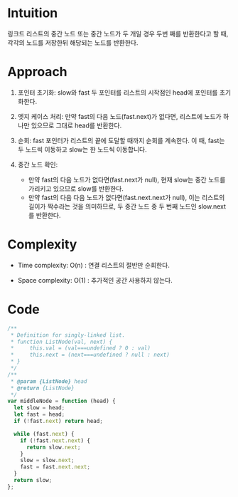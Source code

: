 # Intuition

링크드 리스트의 중간 노드 또는 중간 노드가 두 개일 경우 두번 째를 반환한다고 할 때, 각각의 노드를 저장한뒤 해당되는 노드를 반환한다.

# Approach

1. 포인터 초기화: slow와 fast 두 포인터를 리스트의 시작점인 head에 포인터를 초기화한다.
2. 엣지 케이스 처리: 만약 fast의 다음 노드(fast.next)가 없다면, 리스트에 노드가 하나만 있으므로 그대로 head를 반환한다.
3. 순회: fast 포인터가 리스트의 끝에 도달할 때까지 순회를 계속한다. 이 때, fast는 두 노드씩 이동하고 slow는 한 노드씩 이동합니다.

4. 중간 노드 확인:
   - 만약 fast의 다음 노드가 없다면(fast.next가 null), 현재 slow는 중간 노드를 가리키고 있으므로 slow를 반환한다.
   - 만약 fast의 다음 다음 노드가 없다면(fast.next.next가 null), 이는 리스트의 길이가 짝수라는 것을 의미하므로, 두 중간 노드 중 두 번째 노드인 slow.next를 반환한다.

# Complexity

- Time complexity:
  O(n) : 연결 리스트의 절반만 순회한다.

- Space complexity:
  O(1) : 추가적인 공간 사용하지 않는다.

# Code

```js
/**
 * Definition for singly-linked list.
 * function ListNode(val, next) {
 *     this.val = (val===undefined ? 0 : val)
 *     this.next = (next===undefined ? null : next)
 * }
 */
/**
 * @param {ListNode} head
 * @return {ListNode}
 */
var middleNode = function (head) {
  let slow = head;
  let fast = head;
  if (!fast.next) return head;

  while (fast.next) {
    if (!fast.next.next) {
      return slow.next;
    }
    slow = slow.next;
    fast = fast.next.next;
  }
  return slow;
};
```
